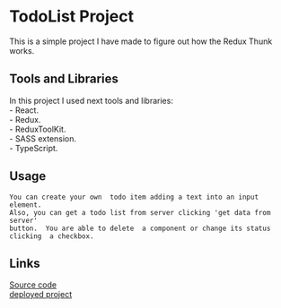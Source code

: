 # TodoList Project
This is a simple project I have made to figure out how the Redux Thunk works.
## Tools and Libraries
 In this project I used next tools and libraries:<br/>
    - React.<br/>
    - Redux.<br/>
    - ReduxToolKit.<br/>
    - SASS extension.<br/>
    - TypeScript. <br/>
## Usage
    You can create your own  todo item adding a text into an input element.
    Also, you can get a todo list from server clicking 'get data from server'
    button.  You are able to delete  a component or change its status
    clicking  a checkbox.
## Links
[Source code](https://github.com/mikitapapok/examplesOfReactReduxTypescript/tree/toolkitType)
<br/>
[deployed project](https://mikitapapok.github.io/examplesOfReactReduxTypescript/)

